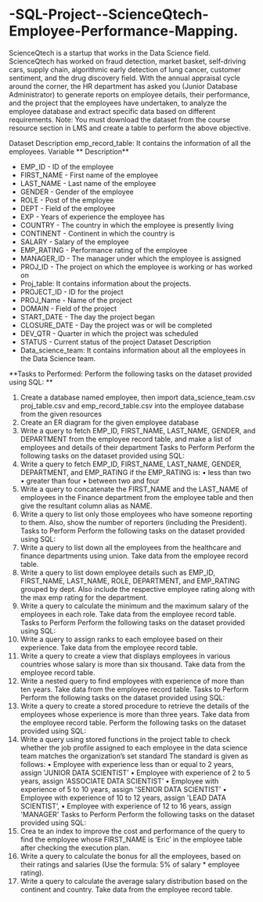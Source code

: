 # -SQL-Project--ScienceQtech-Employee-Performance-Mapping.
ScienceQtech is a startup that works in the Data Science field. ScienceQtech has worked on fraud detection, market basket, self-driving cars, supply chain, algorithmic early detection of lung cancer, customer sentiment, and the drug discovery field. With the annual appraisal cycle around the corner, the HR department has asked you (Junior Database Administrator) to generate reports on employee details, their performance, and the project that the employees have undertaken, to analyze the employee database and extract specific data based on different requirements. Note: You must download the dataset from the course resource section in LMS and create a table to perform the above objective.

Dataset Description emp_record_table: It contains the information of all the employees. Variable 
** Description**
- EMP_ID - ID of the employee
- FIRST_NAME - First name of the employee
- LAST_NAME - Last name of the employee
- GENDER - Gender of the employee
- ROLE - Post of the employee
- DEPT - Field of the employee
- EXP - Years of experience the employee has
- COUNTRY - The country in which the employee is presently living
- CONTINENT - Continent in which the country is
- SALARY - Salary of the employee
- EMP_RATING - Performance rating of the employee
- MANAGER_ID - The manager under which the employee is assigned
- PROJ_ID - The project on which the employee is working or has worked on
- Proj_table: It contains information about the projects.
- PROJECT_ID - ID for the project
- PROJ_Name - Name of the project
- DOMAIN - Field of the project
- START_DATE - The day the project began
- CLOSURE_DATE - Day the project was or will be completed
- DEV_QTR - Quarter in which the project was scheduled
- STATUS - Current status of the project Dataset Description
- Data_science_team: It contains information about all the employees in the Data Science team.

**Tasks to Performed: Perform the following tasks on the dataset provided using SQL:
**
1. Create a database named employee, then import data_science_team.csv proj_table.csv and emp_record_table.csv into the employee database from the given resources
2. Create an ER diagram for the given employee database
3. Write a query to fetch EMP_ID, FIRST_NAME, LAST_NAME, GENDER, and DEPARTMENT from the employee record table, and make a list of employees and details of their department Tasks to Perform Perform the following tasks on the dataset provided using SQL:
4. Write a query to fetch EMP_ID, FIRST_NAME, LAST_NAME, GENDER, DEPARTMENT, and EMP_RATING if the EMP_RATING is: • less than two • greater than four • between two and four
5. Write a query to concatenate the FIRST_NAME and the LAST_NAME of employees in the Finance department from the employee table and then give the resultant column alias as NAME.
6. Write a query to list only those employees who have someone reporting to them. Also, show the number of reporters (including the President). Tasks to Perform Perform the following tasks on the dataset provided using SQL:
7. Write a query to list down all the employees from the healthcare and finance departments using union. Take data from the employee record table.
8. Write a query to list down employee details such as EMP_ID, FIRST_NAME, LAST_NAME, ROLE, DEPARTMENT, and EMP_RATING grouped by dept. Also include the respective employee rating along with the max emp rating for the department.
9. Write a query to calculate the minimum and the maximum salary of the employees in each role. Take data from the employee record table. Tasks to Perform Perform the following tasks on the dataset provided using SQL:
10. Write a query to assign ranks to each employee based on their experience. Take data from the employee record table.
11. Write a query to create a view that displays employees in various countries whose salary is more than six thousand. Take data from the employee record table.
12. Write a nested query to find employees with experience of more than ten years. Take data from the employee record table. Tasks to Perform Perform the following tasks on the dataset provided using SQL:
13. Write a query to create a stored procedure to retrieve the details of the employees whose experience is more than three years. Take data from the employee record table. Perform the following tasks on the dataset provided using SQL:
14. Write a query using stored functions in the project table to check whether the job profile assigned to each employee in the data science team matches the organization’s set standard The standard is given as follows: • Employee with experience less than or equal to 2 years, assign 'JUNIOR DATA SCIENTIST’ • Employee with experience of 2 to 5 years, assign 'ASSOCIATE DATA SCIENTIST’ • Employee with experience of 5 to 10 years, assign 'SENIOR DATA SCIENTIST’ • Employee with experience of 10 to 12 years, assign 'LEAD DATA SCIENTIST’, • Employee with experience of 12 to 16 years, assign 'MANAGER' Tasks to Perform Perform the following tasks on the dataset provided using SQL:
15. Crea te an index to improve the cost and performance of the query to find the employee whose FIRST_NAME is ‘Eric’ in the employee table after checking the execution plan.
16. Write a query to calculate the bonus for all the employees, based on their ratings and salaries (Use the formula: 5% of salary * employee rating).
17. Write a query to calculate the average salary distribution based on the continent and country. Take data from the employee record table.
